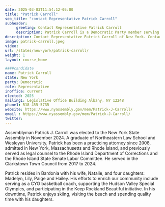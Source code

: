 ```yaml
---
date: 2025-03-03T11:54:12-05:00
title: "Patrick Carroll"
seo_title: "contact Representative Patrick Carroll"
subheader:
     greeting: Contact Representative Patrick Carroll
     description: Patrick Carroll is a Democratic Party member serving in the New York State Assembly. He represents District 96, which is located in Rockland County. Carroll assumed office on January 1, 2025, and his current term is set to end on January 1, 2027.
description: Contact Representative Patrick Carroll of New York. Contact information for Patrick Carroll includes email address, phone number, and mailing address.
image: patrick-carroll.jpeg
video:
url: /states/new-york/patrick-carroll/
weight: 1
layout: course_home

####candidate
name: Patrick Carroll
state: New York
party: Democratic
role: Representative
inoffice: current
elected: 2025
mailing1: Legislative Office Building Albany, NY 12248
phone1: 518-455-5735
website: https://www.nyassembly.gov/mem/Patrick-J-Carroll/
email : https://www.nyassembly.gov/mem/Patrick-J-Carroll/
twitter: 
---
```

Assemblyman Patrick J. Carroll was elected to the New York State Assembly in November 2024. A graduate of Northeastern Law School and Wesleyan University, Patrick has been a practicing attorney since 2008, admitted in New York, Massachusetts and Rhode Island, and previously served as legal counsel to the Rhode Island Department of Corrections and the Rhode Island State Senate Labor Committee. He served in the Clarkstown Town Council from 2017 to 2024.

Patrick resides in Bardonia with his wife, Natalie, and four daughters: Madelyn, Lily, Paige and Hailey. His efforts to enrich our community include serving as a CYO basketball coach, supporting the Hudson Valley Special Olympics, and participating in the Keep Rockland Beautiful initiative. In his downtime, Patrick enjoys skiing, visiting the beach and spending quality time with his daughters.
